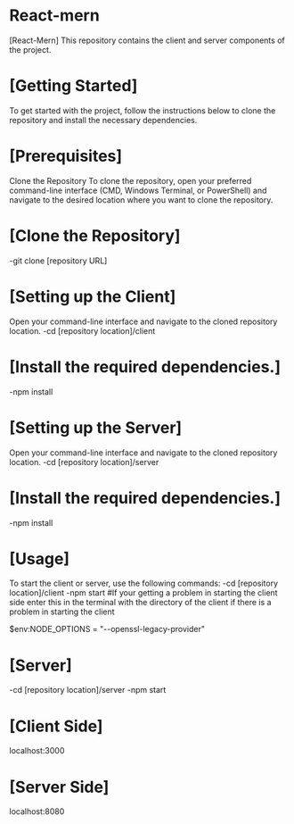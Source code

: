 # React-mern
[React-Mern] This repository contains the client and server components of the project.

# [Getting Started]
To get started with the project, follow the instructions below to clone the repository and install the necessary dependencies.

# [Prerequisites]
Clone the Repository
To clone the repository, open your preferred command-line interface (CMD, Windows Terminal, or PowerShell) and navigate to the desired location where you want to clone the repository.

# [Clone the Repository]
-git clone [repository URL]


# [Setting up the Client]
Open your command-line interface and navigate to the cloned repository location.
-cd [repository location]/client

# [Install the required dependencies.]
-npm install

# [Setting up the Server]
Open your command-line interface and navigate to the cloned repository location.
-cd [repository location]/server

# [Install the required dependencies.]
-npm install


# [Usage]
To start the client or server, use the following commands:
-cd [repository location]/client
-npm start
#If your getting a problem in starting the client side enter  this in the terminal with the directory of the client
if there is a problem in starting the client

$env:NODE_OPTIONS = "--openssl-legacy-provider"

# [Server]
-cd [repository location]/server
-npm start



# [Client Side]
localhost:3000

# [Server Side]
localhost:8080





